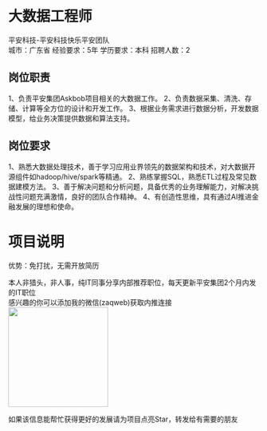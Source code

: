 # 大数据工程师
平安科技-平安科技快乐平安团队  
城市：广东省 经验要求：5年 学历要求：本科  招聘人数：2

## 岗位职责
1、负责平安集团Askbob项目相关的大数据工作。
   2、负责数据采集、清洗、存储、计算等全方位的设计和开发工作。
   3、根据业务需求进行数据分析，开发数据模型，给业务决策提供数据和算法支持。

## 岗位要求
1、熟悉大数据处理技术，善于学习应用业界领先的数据架构和技术，对大数据开源组件如hadoop/hive/spark等精通。
   2、熟练掌握SQL，熟悉ETL过程及常见数据建模方法。
   3、善于解决问题和分析问题，具备优秀的业务理解能力，对解决挑战性问题充满激情，良好的团队合作精神。
   4、有创造性思维，具有通过AI推进金融发展的理想和使命。

# 项目说明

优势：免打扰，无需开放简历

本人非猎头，非人事，纯IT同事分享内部推荐职位，每天更新平安集团2个月内发的IT职位  
感兴趣的你可以添加我的微信(zaqweb)获取内推连接  
<img src="https://github.com/zaqweb/PA-IT-JOBS/blob/master/WechatICode.jpeg"  height="200" width="200">

如果该信息能帮忙获得更好的发展请为项目点亮Star，转发给有需要的朋友




